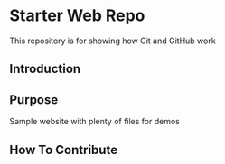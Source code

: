 # Starter Web Repo

This repository is for showing how Git and GitHub work

## Introduction

## Purpose

Sample website with plenty of files for demos

## How To Contribute 
